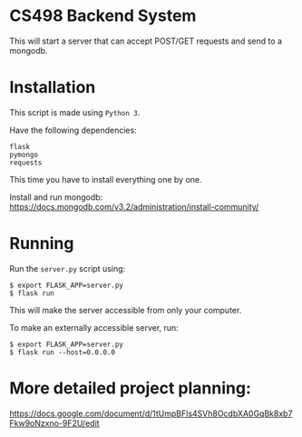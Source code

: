 # CS498 Backend System
This will start a server that can accept POST/GET requests and send to a mongodb.


# Installation

This script is made using ```Python 3```.

Have the following dependencies:
```
flask
pymongo
requests
```

This time you have to install everything one by one.

Install and run mongodb:
https://docs.mongodb.com/v3.2/administration/install-community/

# Running
Run the ```server.py``` script using:
```
$ export FLASK_APP=server.py
$ flask run
```

This will make the server accessible from only your computer.

To make an externally accessible server, run:
```
$ export FLASK_APP=server.py
$ flask run --host=0.0.0.0
```

# More detailed project planning:
https://docs.google.com/document/d/1tUmpBFls4SVh8OcdbXA0GqBk8xb7Fkw9oNzxno-9F2U/edit
